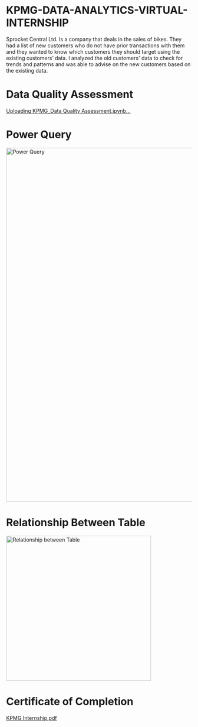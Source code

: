 # KPMG-DATA-ANALYTICS-VIRTUAL-INTERNSHIP
Sprocket Central Ltd. Is a company that deals in the sales of bikes.
They had a list of new customers who do not have prior transactions with them and they wanted to know which customers they should target using the existing customers’ data. I analyzed the old customers' data to check for trends and patterns and was able to advise on the new customers based on the existing data.

# Data Quality Assessment
[Uploading KPMG_Data Quality Assessment.ipynb…]()

# Power Query

<img width="959" alt="Power Query" src="https://github.com/KrutikaRajpure/KPMG-DATA-ANALYTICS-VIRTUAL-INTERNSHIP/assets/59536968/ad4f496d-5e56-48dc-88fc-e1502001bda8">

# Relationship Between Table

<img width="393" alt="Relationship between Table" src="https://github.com/KrutikaRajpure/KPMG-DATA-ANALYTICS-VIRTUAL-INTERNSHIP/assets/59536968/74b27427-1c92-4bc7-b2f6-a5edfde04273">

# Certificate of Completion
[KPMG Internship.pdf](https://github.com/KrutikaRajpure/KPMG-DATA-ANALYTICS-VIRTUAL-INTERNSHIP/files/12685620/KPMG.Internship.pdf)

